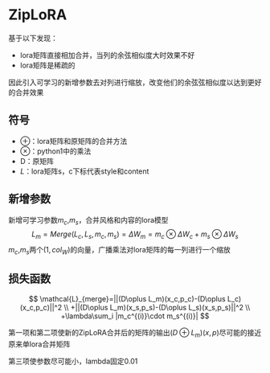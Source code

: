 # ZipLoRA

基于以下发现：

- lora矩阵直接相加合并，当列的余弦相似度大时效果不好
- lora矩阵是稀疏的

因此引入可学习的新增参数去对列进行缩放，改变他们的余弦弦相似度以达到更好的合并效果

## 符号

- $\oplus$：lora矩阵和原矩阵的合并方法
- $\otimes$：python1中的乘法
- D：原矩阵
- $L$：lora矩阵s，c下标代表style和content

## 新增参数

新增可学习参数$m_c$,$m_s$，合并风格和内容的lora模型
$$
L_m=Merge(L_c,L_s,m_c,m_s)=\Delta W_m=m_c \otimes \Delta W_c +m_s \otimes \Delta W_s
$$
$m_c$,$m_s$两个$(1,col_W)$的向量，广播乘法对lora矩阵的每一列进行一个缩放

## 损失函数

$$
\mathcal{L}_{merge}=||(D\oplus L_m)(x_c,p_c)-(D\oplus L_c)(x_c,p_c)||^2 \\
+||(D\oplus L_m)(x_s,p_s)-(D\oplus L_s)(x_s,p_s)||^2 \\
+\lambda\sum_i |m_c^{(i)}\cdot m_s^{(i)}|
$$

第一项和第二项使新的ZipLoRA合并后的矩阵的输出$(D\oplus L_m)(x,p)$尽可能的接近原来单lora合并矩阵

第三项使参数尽可能小，lambda固定0.01
